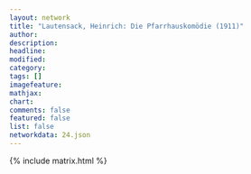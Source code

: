 ```yaml
---
layout: network
title: "Lautensack, Heinrich: Die Pfarrhauskomödie (1911)"
author:
description:
headline:
modified:
category:
tags: []
imagefeature: 
mathjax: 
chart: 
comments: false
featured: false
list: false
networkdata: 24.json
---
```

{% include matrix.html %}
